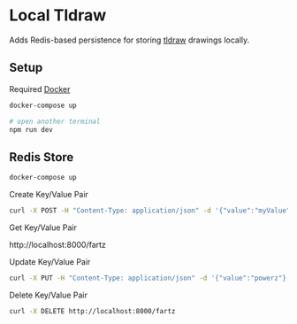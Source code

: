 # Local Tldraw

Adds Redis-based persistence for storing [tldraw](https://github.com/tldraw/tldraw) drawings locally.

## Setup

Required [Docker](https://docs.docker.com/get-docker/)

```bash
docker-compose up

# open another terminal
npm run dev
```

## Redis Store

```bash
docker-compose up
```

Create Key/Value Pair

```bash
curl -X POST -H "Content-Type: application/json" -d '{"value":"myValue", "key": "fartz"}' http://localhost:8000/
```

Get Key/Value Pair

http://localhost:8000/fartz

Update Key/Value Pair

```bash
curl -X PUT -H "Content-Type: application/json" -d '{"value":"powerz"}' http://localhost:8000/fartz
```

Delete Key/Value Pair

```bash
curl -X DELETE http://localhost:8000/fartz
```




